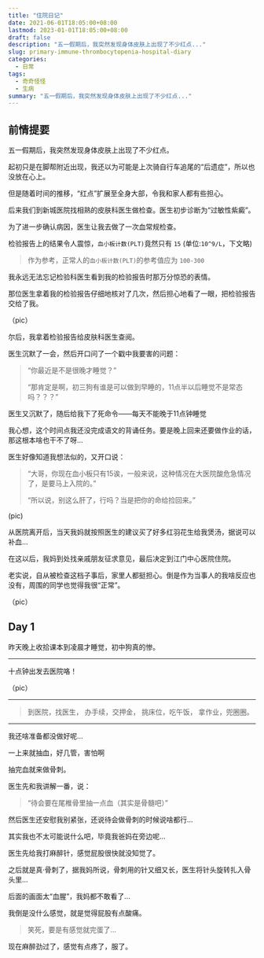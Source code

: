 ```yaml
---
title: "住院日记"
date: 2021-06-01T18:05:00+08:00
lastmod: 2023-01-01T18:05:00+08:00
draft: false
description: "五一假期后，我突然发现身体皮肤上出现了不少红点..."
slug: primary-immune-thrombocytopenia-hospital-diary
categories:
  - 日常
tags:
  - 奇奇怪怪
  - 生病
summary: "五一假期后，我突然发现身体皮肤上出现了不少红点..."
---
```

## 前情提要
五一假期后，我突然发现身体皮肤上出现了不少红点。

起初只是在脚帮附近出现，我还以为可能是上次骑自行车追尾的“后遗症”，所以也没放在心上。

但是随着时间的推移，“红点”扩展至全身大部，令我和家人都有些担心。

后来我们到新城医院找相熟的皮肤科医生做检查。医生初步诊断为“过敏性紫癜”。

为了进一步确认病因，医生让我去做了一次血常规检查。

检验报告上的结果令人震惊，`血小板计数(PLT)`竟然只有 `15` (单位:`10^9/L`，下文略)

> 作为参考，正常人的`血小板计数(PLT)`的参考值应为 `100-300`

我永远无法忘记检验科医生看到我的检验报告时那万分惊恐的表情。

那位医生拿着我的检验报告仔细地核对了几次，然后担心地看了一眼，把检验报告交给了我。

（pic）

尔后，我拿着检验报告给皮肤科医生查阅。

医生沉默了一会，然后开口问了一个戳中我要害的问题：

> “你最近是不是很晚才睡觉？”
>
> “那肯定是啊，初三狗有谁是可以做到早睡的，11点半以后睡觉不是常态吗？？？”

医生又沉默了，随后给我下了死命令——每天不能晚于11点钟睡觉

我心想，这个时间点我还没完成语文的背诵任务。要是晚上回来还要做作业的话，那这根本啥也干不了呀...

医生好像知道我想法似的，又开口说：

> “大哥，你现在血小板只有15诶，一般来说，这种情况在大医院酸危急情况了，是要马上入院的。”
>
> “所以说，别这么肝了，行吗？当是把你的命给捡回来。”

(pic)

从医院离开后，当天我妈就按照医生的建议买了好多红羽花生给我煲汤，据说可以补血...

在这以后，我妈到处找亲戚朋友征求意见，最后决定到江门中心医院住院。

老实说，自从被检查这档子事后，家里人都挺担心。倒是作为当事人的我啥反应也没有，周围的同学也觉得我很“正常”。

（pic）

## Day 1
昨天晚上收拾课本到凌晨才睡觉，初中狗真的惨。

-------

十点钟出发去医院咯！

（pic）

-------

> 到医院，找医生，
> 办手续，交押金，
> 挑床位，吃午饭，
> 拿作业，兜圈圈。

<pic>

------

我还啥准备都没做好呢...

一上来就抽血，好几管，害怕啊

抽完血就来做骨刺。

医生先和我讲解一番，说：

> “待会要在尾椎骨里抽一点血（其实是骨髓吧）”

然后医生还安慰我别紧张，还说待会做骨刺的时候说啥都行...

其实我也不太可能说什么吧，毕竟我爸妈在旁边呢...

医生先给我打麻醉针，感觉屁股很快就没知觉了。

之后就是真·骨刺了，据我妈所说，骨刺用的针又细又长，医生将针头旋转扎入骨头里...

后面的画面太“血腥”，我妈都不敢看了...

我倒是没什么感觉，就是觉得屁股有点酸痛。

> 笑死，要是有感觉就完蛋了...

现在麻醉劲过了，感觉有点疼了，服了。


